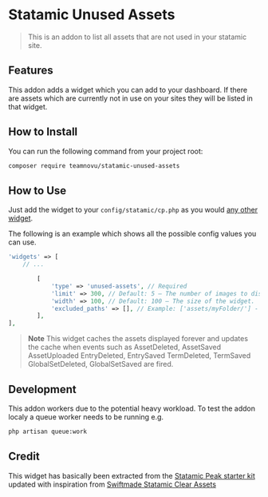 # Statamic Unused Assets

> This is an addon to list all assets that are not used in your statamic site.

## Features

This addon adds a widget which you can add to your dashboard. If there are assets which are currently not in use on your sites they will be listed in that widget.

## How to Install

You can run the following command from your project root:

``` bash
composer require teamnovu/statamic-unused-assets
```

## How to Use

Just add the widget to your `config/statamic/cp.php` as you would [any other widget](https://statamic.dev/widgets#configuration).

The following is an example which shows all the possible config values you can use.

```php
'widgets' => [
    // ...

        [
            'type' => 'unused-assets', // Required
            'limit' => 300, // Default: 5 – The number of images to display in the widget.
            'width' => 100, // Default: 100 – The size of the widget.
            'excluded_paths' => [], // Example: ['assets/myFolder/'] - Default: [] – The paths to exclude from the search.
        ],
],
```

> **Note**
>This widget caches the assets displayed forever and
> updates the cache when events such as
> AssetDeleted, AssetSaved  AssetUploaded
> EntryDeleted, EntrySaved
> TermDeleted, TermSaved
> GlobalSetDeleted, GlobalSetSaved
> are fired.

## Development

This addon workers due to the potential heavy workload. To test the addon localy a queue worker needs to be running e.g.

``` bash
php artisan queue:work
```

## Credit

This widget has basically been extracted from the [Statamic Peak starter kit](https://github.com/studio1902/statamic-peak) updated with inspiration from [Swiftmade Statamic Clear Assets](https://github.com/swiftmade/statamic-clear-assets)
